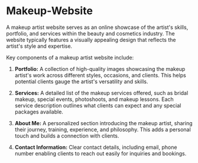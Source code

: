 # Makeup-Website
A makeup artist website serves as an online showcase of the artist's skills, portfolio, and services within the beauty and cosmetics industry. The website typically features a visually appealing design that reflects the artist's style and expertise. 

Key components of a makeup artist website include:

1. **Portfolio:** A collection of high-quality images showcasing the makeup artist's work across different styles, occasions, and clients. This helps potential clients gauge the artist's versatility and skills.

2. **Services:** A detailed list of the makeup services offered, such as bridal makeup, special events, photoshoots, and makeup lessons. Each service description outlines what clients can expect and any special packages available.

3. **About Me:** A personalized section introducing the makeup artist, sharing their journey, training, experience, and philosophy. This adds a personal touch and builds a connection with clients.

4. **Contact Information:** Clear contact details, including email, phone number enabling clients to reach out easily for inquiries and bookings.

